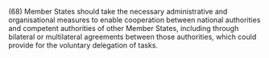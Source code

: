 (68) Member States should take the necessary administrative and organisational measures to enable cooperation between national authorities and competent authorities of other Member States, including through bilateral or multilateral agreements between those authorities, which could provide for the voluntary delegation of tasks.